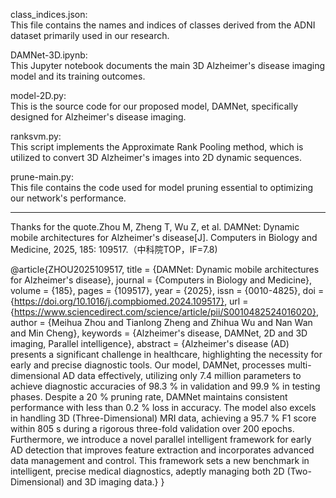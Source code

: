 class_indices.json:  
This file contains the names and indices of classes derived from the ADNI dataset primarily used in our research.

DAMNet-3D.ipynb:  
This Jupyter notebook documents the main 3D Alzheimer's disease imaging model and its training outcomes.

model-2D.py:  
This is the source code for our proposed model, DAMNet, specifically designed for Alzheimer's disease imaging.

ranksvm.py:  
This script implements the Approximate Rank Pooling method, which is utilized to convert 3D Alzheimer's images into 2D dynamic sequences.

prune-main.py:  
This file contains the code used for model pruning essential to optimizing our network's performance.

---

Thanks for the quote.Zhou M, Zheng T, Wu Z, et al. DAMNet: Dynamic mobile architectures for Alzheimer's disease[J]. Computers in Biology and Medicine, 2025, 185: 109517.（中科院TOP，IF=7.8)


@article{ZHOU2025109517,
title = {DAMNet: Dynamic mobile architectures for Alzheimer's disease},
journal = {Computers in Biology and Medicine},
volume = {185},
pages = {109517},
year = {2025},
issn = {0010-4825},
doi = {https://doi.org/10.1016/j.compbiomed.2024.109517},
url = {https://www.sciencedirect.com/science/article/pii/S0010482524016020},
author = {Meihua Zhou and Tianlong Zheng and Zhihua Wu and Nan Wan and Min Cheng},
keywords = {Alzheimer's disease, DAMNet, 2D and 3D imaging, Parallel intelligence},
abstract = {Alzheimer's disease (AD) presents a significant challenge in healthcare, highlighting the necessity for early and precise diagnostic tools. Our model, DAMNet, processes multi-dimensional AD data effectively, utilizing only 7.4 million parameters to achieve diagnostic accuracies of 98.3 % in validation and 99.9 % in testing phases. Despite a 20 % pruning rate, DAMNet maintains consistent performance with less than 0.2 % loss in accuracy. The model also excels in handling 3D (Three-Dimensional) MRI data, achieving a 95.7 % F1 score within 805 s during a rigorous three-fold validation over 200 epochs. Furthermore, we introduce a novel parallel intelligent framework for early AD detection that improves feature extraction and incorporates advanced data management and control. This framework sets a new benchmark in intelligent, precise medical diagnostics, adeptly managing both 2D (Two-Dimensional) and 3D imaging data.}
}
